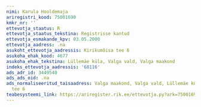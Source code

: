 ```yaml
---
nimi: Karula Hooldemaja
ariregistri_kood: 75001690
kmkr_nr: ''
ettevotja_staatus: R
ettevotja_staatus_tekstina: Registrisse kantud
ettevotja_esmakande_kpv: 03.05.2000
ettevotja_aadress: .na
asukoht_ettevotja_aadressis: Kirikumõisa tee 6
asukoha_ehak_kood: 4677
asukoha_ehak_tekstina: Lüllemäe küla, Valga vald, Valga maakond
indeks_ettevotja_aadressis: '68116'
ads_adr_id: 3449540
ads_ads_oid: .na
ads_normaliseeritud_taisaadress: Valga maakond, Valga vald, Lüllemäe küla, Kirikumõisa
  tee 6
teabesysteemi_link: https://ariregister.rik.ee/ettevotja.py?ark=75001690&ref=rekvisiidid
---
```

